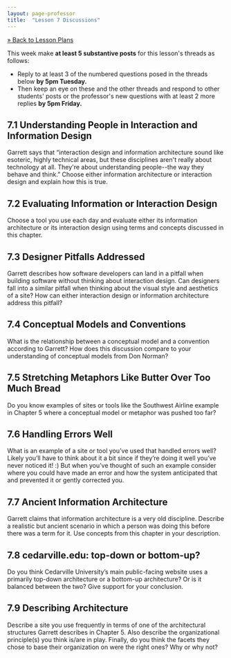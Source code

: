 ```yaml
---
layout: page-professor
title:  "Lesson 7 Discussions"
---
```

[&raquo; Back to Lesson Plans](/lesson-plans/)

This week make **at least 5 substantive posts** for this lesson's threads as follows:

- Reply to at least 3 of the numbered questions posed in the threads below **by 5pm Tuesday.**
- Then keep an eye on these and the other threads and respond to other students' posts or the professor's new questions with at least 2 more replies **by 5pm Friday.**

## 7.1 Understanding People in Interaction and Information Design

Garrett says that “interaction design and information architecture sound like esoteric, highly technical areas, but these disciplines aren't really about technology at all. They're about understanding people--the way they behave and think.” Choose either information architecture or interaction design and explain how this is true.

## 7.2 Evaluating Information or Interaction Design

Choose a tool you use each day and evaluate either its information architecture or its interaction design using terms and concepts discussed in this chapter.

## 7.3 Designer Pitfalls Addressed

Garrett describes how software developers can land in a pitfall when building software without thinking about interaction design. Can designers fall into a similar pitfall when thinking about the visual style and aesthetics of a site? How can either interaction design or information architecture address this pitfall?

## 7.4 Conceptual Models and Conventions

What is the relationship between a conceptual model and a convention according to Garrett? How does this discussion compare to your understanding of conceptual models from Don Norman?

## 7.5 Stretching Metaphors Like Butter Over Too Much Bread

Do you know examples of sites or tools like the Southwest Airline example in Chapter 5 where a conceptual model or metaphor was pushed too far?

## 7.6 Handling Errors Well

What is an example of a site or tool you’ve used that handled errors well? Likely you’ll have to think about it a bit since if they’re doing it well you’ve never noticed it! :) But when you’ve thought of such an example consider where you could have made an error and how the system anticipated that and prevented it or gently corrected you.

## 7.7 Ancient Information Architecture

Garrett claims that information architecture is a very old discipline. Describe a realistic but ancient scenario in which a person was doing this before there was a term for it. Use concepts from this chapter in your description.

## 7.8 cedarville.edu: top-down or bottom-up?

Do you think Cedarville University’s main public-facing website uses a primarily top-down architecture or a bottom-up architecture? Or is it balanced between the two? Give support for your conclusion.

## 7.9 Describing Architecture

Describe a site you use frequently in terms of one of the architectural structures Garrett describes in Chapter 5. Also describe the organizational principle(s) you think is/are in play. Finally, do you think the facets they chose to base their organization on were the right ones? Why or why not?

